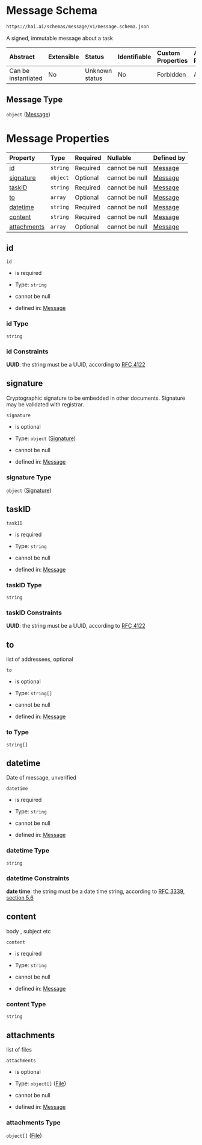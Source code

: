 # Message Schema

```txt
https://hai.ai/schemas/message/v1/message.schema.json
```

A signed, immutable message about a task

| Abstract            | Extensible | Status         | Identifiable | Custom Properties | Additional Properties | Access Restrictions | Defined In                                                                                 |
| :------------------ | :--------- | :------------- | :----------- | :---------------- | :-------------------- | :------------------ | :----------------------------------------------------------------------------------------- |
| Can be instantiated | No         | Unknown status | No           | Forbidden         | Allowed               | none                | [message.schema.json](../../schemas/message/v1/message.schema.json "open original schema") |

## Message Type

`object` ([Message](message.md))

# Message Properties

| Property                    | Type     | Required | Nullable       | Defined by                                                                                                                               |
| :-------------------------- | :------- | :------- | :------------- | :--------------------------------------------------------------------------------------------------------------------------------------- |
| [id](#id)                   | `string` | Required | cannot be null | [Message](message-properties-id.md "https://hai.ai/schemas/message/v1/message.schema.json#/properties/id")                               |
| [signature](#signature)     | `object` | Optional | cannot be null | [Message](header-properties-signature-1.md "https://hai.ai/schemas/components/signature/v1/signature.schema.json#/properties/signature") |
| [taskID](#taskid)           | `string` | Required | cannot be null | [Message](message-properties-taskid.md "https://hai.ai/schemas/message/v1/message.schema.json#/properties/taskID")                       |
| [to](#to)                   | `array`  | Optional | cannot be null | [Message](message-properties-to.md "https://hai.ai/schemas/message/v1/message.schema.json#/properties/to")                               |
| [datetime](#datetime)       | `string` | Required | cannot be null | [Message](message-properties-datetime.md "https://hai.ai/schemas/message/v1/message.schema.json#/properties/datetime")                   |
| [content](#content)         | `string` | Required | cannot be null | [Message](message-properties-content.md "https://hai.ai/schemas/message/v1/message.schema.json#/properties/content")                     |
| [attachments](#attachments) | `array`  | Optional | cannot be null | [Message](message-properties-attachments.md "https://hai.ai/schemas/message/v1/message.schema.json#/properties/attachments")             |

## id



`id`

*   is required

*   Type: `string`

*   cannot be null

*   defined in: [Message](message-properties-id.md "https://hai.ai/schemas/message/v1/message.schema.json#/properties/id")

### id Type

`string`

### id Constraints

**UUID**: the string must be a UUID, according to [RFC 4122](https://tools.ietf.org/html/rfc4122 "check the specification")

## signature

Cryptographic signature to be embedded in other documents. Signature may be validated with registrar.

`signature`

*   is optional

*   Type: `object` ([Signature](header-properties-signature-1.md))

*   cannot be null

*   defined in: [Message](header-properties-signature-1.md "https://hai.ai/schemas/components/signature/v1/signature.schema.json#/properties/signature")

### signature Type

`object` ([Signature](header-properties-signature-1.md))

## taskID



`taskID`

*   is required

*   Type: `string`

*   cannot be null

*   defined in: [Message](message-properties-taskid.md "https://hai.ai/schemas/message/v1/message.schema.json#/properties/taskID")

### taskID Type

`string`

### taskID Constraints

**UUID**: the string must be a UUID, according to [RFC 4122](https://tools.ietf.org/html/rfc4122 "check the specification")

## to

list of addressees, optional

`to`

*   is optional

*   Type: `string[]`

*   cannot be null

*   defined in: [Message](message-properties-to.md "https://hai.ai/schemas/message/v1/message.schema.json#/properties/to")

### to Type

`string[]`

## datetime

Date of message, unverified

`datetime`

*   is required

*   Type: `string`

*   cannot be null

*   defined in: [Message](message-properties-datetime.md "https://hai.ai/schemas/message/v1/message.schema.json#/properties/datetime")

### datetime Type

`string`

### datetime Constraints

**date time**: the string must be a date time string, according to [RFC 3339, section 5.6](https://tools.ietf.org/html/rfc3339 "check the specification")

## content

body , subject etc

`content`

*   is required

*   Type: `string`

*   cannot be null

*   defined in: [Message](message-properties-content.md "https://hai.ai/schemas/message/v1/message.schema.json#/properties/content")

### content Type

`string`

## attachments

list of files

`attachments`

*   is optional

*   Type: `object[]` ([File](header-properties-jacsfiles-file.md))

*   cannot be null

*   defined in: [Message](message-properties-attachments.md "https://hai.ai/schemas/message/v1/message.schema.json#/properties/attachments")

### attachments Type

`object[]` ([File](header-properties-jacsfiles-file.md))
